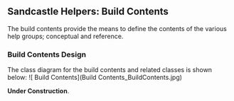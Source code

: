 ## Sandcastle Helpers: Build Contents
The build contents provide the means to define the contents of the various help groups; conceptual and reference.

### Build Contents Design
The class diagram for the build contents and related classes is shown below:
![ Build Contents](Build Contents_BuildContents.jpg)

**Under Construction**.